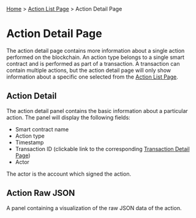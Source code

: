 [Home](../..) > [Action List Page](../action-list-page.md) > Action Detail Page

# Action Detail Page

The action detail page contains more information about a single action performed on the blockchain. An action type belongs to a single smart contract and is performed as part of a transaction. A transaction can contain multiple actions, but the action detail page will only show information about a specific one selected from the [Action List Page](../action-list-page.md).

## Action Detail

The action detail panel contains the basic information about a particular action. The panel will display the following fields:
* Smart contract name
* Action type
* Timestamp
* Transaction ID (clickable link to the corresponding [Transaction Detail Page](transaction-detail-page.md))
* Actor 

The actor is the account which signed the action.

## Action Raw JSON

A panel containing a visualization of the raw JSON data of the action.
